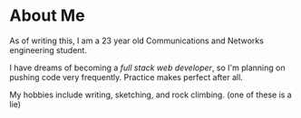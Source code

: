 # About Me

As of writing this, I am a 23 year old Communications and Networks engineering student. 

I have dreams of becoming a *full stack web developer*, so I'm planning on pushing code very frequently. Practice makes perfect after all.

My hobbies include writing, sketching, and rock climbing. (one of these is a lie)
